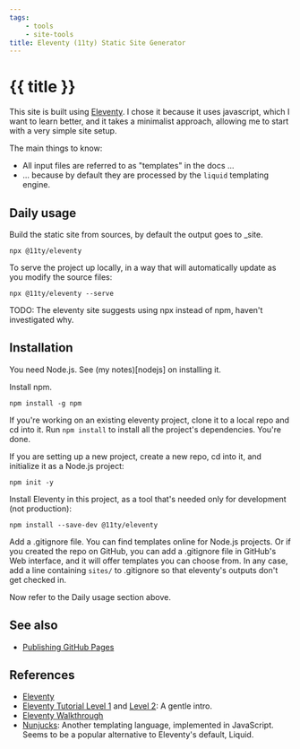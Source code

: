 ```yaml
---
tags: 
    - tools
    - site-tools
title: Eleventy (11ty) Static Site Generator
---
```

# {{ title }}
This site is built using [Eleventy](https://www.11ty.dev/). I chose it 
because it uses javascript, which I want to learn better, and it takes
a minimalist approach, allowing me to start with a very simple site setup.

The main things to know:
- All input files are referred to as "templates" in the docs ...
- ... because by default they are processed by the ``liquid`` templating engine.

## Daily usage

Build the static site from sources, by default the output goes to _site.
```
npx @11ty/eleventy
```

To serve the project up locally, in a way that will automatically update as you modify the source files:
```
npx @11ty/eleventy --serve
```

TODO: The eleventy site suggests using npx instead of npm, haven't investigated why.

## Installation

You need Node.js. See (my notes)[nodejs] on installing it.

Install npm. 
```
npm install -g npm
```

If you're working on an existing eleventy project, clone it to a local repo and cd into it. Run ``npm install`` to install all the project's dependencies. You're done.

If you are setting up a new project, create a new repo, cd into it, and initialize it as a Node.js project:
```
npm init -y
```

Install Eleventy in this project, as a tool that's needed only for development (not production):
```
npm install --save-dev @11ty/eleventy
```

Add a .gitignore file. You can find templates online for Node.js projects. Or if you created the repo on GitHub, you can add a .gitignore file in GitHub's Web interface, and it will offer templates you can choose from. In any case, add a  line containing ``sites/`` to .gitignore so that eleventy's outputs don't get checked in. 

Now refer to the Daily usage section above.

## See also
- [Publishing GitHub Pages](../publish-github-pages/)

## References

- [Eleventy](https://www.11ty.dev/)
- [Eleventy Tutorial Level 1](https://www.zachleat.com/web/eleventy-tutorial-level-1/) and [Level 2](https://www.zachleat.com/web/eleventy-tutorial-level-2/): A gentle intro.
- [Eleventy Walkthrough](https://rphunt.github.io/eleventy-walkthrough/)
- [Nunjucks](https://mozilla.github.io/nunjucks/): Another templating language, implemented in JavaScript. Seems to be a popular alternative to Eleventy's default, Liquid.

